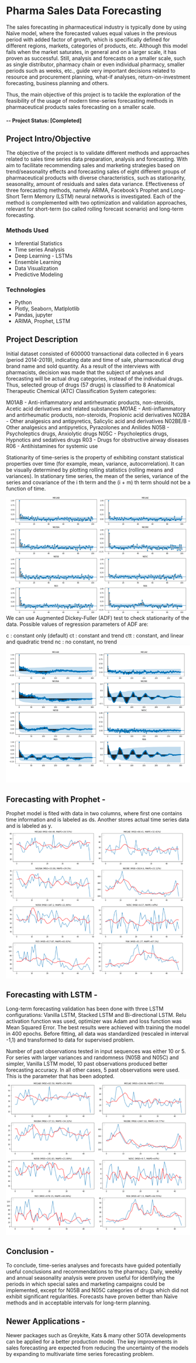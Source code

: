 # Pharma Sales Data Forecasting
The sales forecasting in pharmaceutical industry is typically done by using Naïve model, where the forecasted values equal values in the previous period with added factor of growth, which is specifically defined for different regions, markets, categories of products, etc. Although this model fails when the market saturates, in general and on a larger scale, it has proven as successful. Still, analysis and forecasts on a smaller scale, such as single distributor, pharmacy chain or even individual pharmacy, smaller periods such as weeks, etc., guide very important decisions related to resource and procurement planning, what-if analyses, return-on-investment forecasting, business planning and others.

Thus, the main objective of this project is to tackle the exploration of the feasibility of the usage of modern time-series forecasting methods in pharmaceutical products sales forecasting on a smaller scale.

#### -- Project Status: [Completed]

## Project Intro/Objective
The objective of the project is to validate different methods and approaches related to sales time series data preparation, analysis and forecasting. With aim to facilitate recommending sales and marketing strategies based on trend/seasonality effects and forecasting sales of eight different groups of pharmaceutical products with diverse characteristics, such as stationarity, seasonality, amount of residuals and sales data variance. Effectiveness of three forecasting methods, namely ARIMA, Facebook’s Prophet and Long-Short Term Memory (LSTM) neural networks is investigated. Each of the method is complemented with two optimization and validation approaches, relevant for short-term (so called rolling forecast scenario) and long-term forecasting.

### Methods Used
* Inferential Statistics
* Time series Analysis
* Deep Learning - LSTMs
* Ensemble Learning
* Data Visualization
* Predictive Modeling

### Technologies
* Python
* Plotly, Seaborn, Matlplotlib
* Pandas, jupyter
* ARIMA, Prophet, LSTM


## Project Description
Initial dataset consisted of 600000 transactional data collected in 6 years (period 2014-2019), indicating date and time of sale, pharmaceutical drug brand name and sold quantity. As a result of the interviews with pharmacists, decision was made that the subject of analyses and forecasting will be actual drug categories, instead of the individual drugs. Thus, selected group of drugs (57 drugs) is classified to 8 Anatomical Therapeutic Chemical (ATC) Classification System categories:

M01AB - Anti-inflammatory and antirheumatic products, non-steroids, Acetic acid derivatives and related substances
M01AE - Anti-inflammatory and antirheumatic products, non-steroids, Propionic acid derivatives
N02BA - Other analgesics and antipyretics, Salicylic acid and derivatives
N02BE/B - Other analgesics and antipyretics, Pyrazolones and Anilides
N05B - Psycholeptics drugs, Anxiolytic drugs
N05C - Psycholeptics drugs, Hypnotics and sedatives drugs
R03 - Drugs for obstructive airway diseases
R06 - Antihistamines for systemic use

Stationarity of time-series is the property of exhibiting constant statistical properties over time (for example, mean, variance, autocorrelation). It can be visually determined by plotting rolling statistics (rolling means and variances). In stationary time series, the mean of the series, variance of the series and covariance of the i th term and the (i + m) th term should not be a function of time.

![alt text](https://github.com/AlpeshPatil34/Pharma-Sales-Data-Forecasting/blob/master/images/PACF%20plot.png)
We can use Augmented Dickey-Fuller (ADF) test to check stationarity of the data. Possible values of regression parameters of ADF are:

c : constant only (default)
ct : constant and trend
ctt : constant, and linear and quadratic trend
nc : no constant, no trend
![alt text](https://github.com/AlpeshPatil34/Pharma-Sales-Data-Forecasting/blob/master/images/ACF%20Plot.png)

## Forecasting with Prophet - 
Prophet model is fited with data in two columns, where first one contains time information and is labeled as ds. Another stores actual time series data and is labeled as y.
![alt text](https://github.com/AlpeshPatil34/Pharma-Sales-Data-Forecasting/blob/master/images/Prophet.png)

## Forecasting with LSTM - 
Long-term forecasting validation has been done with three LSTM configurations: Vanilla LSTM, Stacked LSTM and Bi-directional LSTM. Relu activation function was used, optimizer was Adam and loss function was Mean Squared Error. The best results were achieved with training the model in 400 epochs. Before fitting, all data was standardized (rescaled in interval -1,1) and transformed to data for supervised problem.

Number of past observations tested in input sequences was either 10 or 5. For series with larger variances and randomness (N05B and N05C) and simpler, Vanilla LSTM model, 10 past observations produced better forecasting accuracy. In all other cases, 5 past observations were used. This is the parameter that has been adopted.
![alt text](https://github.com/AlpeshPatil34/Pharma-Sales-Data-Forecasting/blob/master/images/Stacked%20LSTM.png)


## Conclusion - 
To conclude, time-series analyses and forecasts have guided potentially useful conclusions and recommendations to the pharmacy. Daily, weekly and annual seasonality analysis were proven useful for identifying the periods in which special sales and marketing campaigns could be implemented, except for N05B and N05C categories of drugs which did not exhibit significant regularities. Forecasts have proven better than Naïve methods and in acceptable intervals for long-term planning.

## Newer Applications - 
Newer packages such as Greykite, Kats & many other SOTA developments can be applied for a better production model. The key improvements in sales forecasting are expected from reducing the uncertainty of the models by expanding to multivariate time series forecasting problem.
